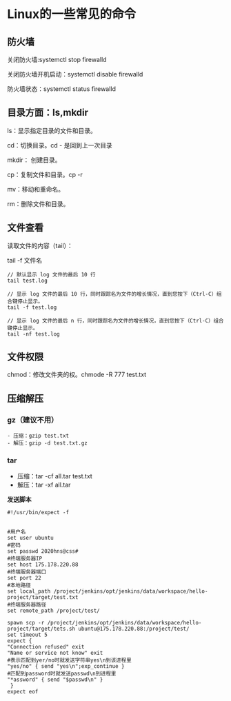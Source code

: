 # Linux的一些常见的命令

## 防火墙

关闭防火墙:systemctl stop firewalld

关闭防火墙开机启动：systemctl disable firewalld

防火墙状态：systemctl status firewalld



## 目录方面：ls,mkdir

ls：显示指定目录的文件和目录。

cd：切换目录。cd - 是回到上一次目录

mkdir： 创建目录。

cp：复制文件和目录。cp -r 

mv：移动和重命名。

rm：删除文件和目录。



## 文件查看

读取文件的内容（tail）：

tail -f 文件名

```
// 默认显示 log 文件的最后 10 行
tail test.log
 
// 显示 log 文件的最后 10 行，同时跟踪名为文件的增长情况，直到您按下（Ctrl-C）组合键停止显示。
tail -f test.log
 
// 显示 log 文件的最后 n 行，同时跟踪名为文件的增长情况，直到您按下（Ctrl-C）组合键停止显示。
tail -nf test.log
```



## 文件权限

chmod：修改文件夹的权。chmode -R 777 test.txt



## 压缩解压

### gz（建议不用）

	- 压缩：gzip test.txt
	- 解压：gzip -d test.txt.gz

### tar

- 压缩：tar -cf all.tar test.txt
- 解压：tar -xf all.tar







**发送脚本**

```
#!/usr/bin/expect -f 


#用户名
set user ubuntu
#密码
set passwd 2020hns@css#
#终端服务器IP
set host 175.178.220.88
#终端服务器端口
set port 22
#本地路径
set local_path /project/jenkins/opt/jenkins/data/workspace/hello-project/target/test.txt
#终端服务器路径
set remote_path /project/test/

spawn scp -r /project/jenkins/opt/jenkins/data/workspace/hello-project/target/tets.sh ubuntu@175.178.220.88:/project/test/
set timeout 5
expect {
"Connection refused" exit
"Name or service not know" exit 
#表示匹配到yer/no时就发送字符串yes\n到该进程里
"yes/no" { send "yes\n";exp_continue }
#匹配到password时就发送passwd\n到进程里
"*assword" { send "$passwd\n" }
 }
expect eof
```

